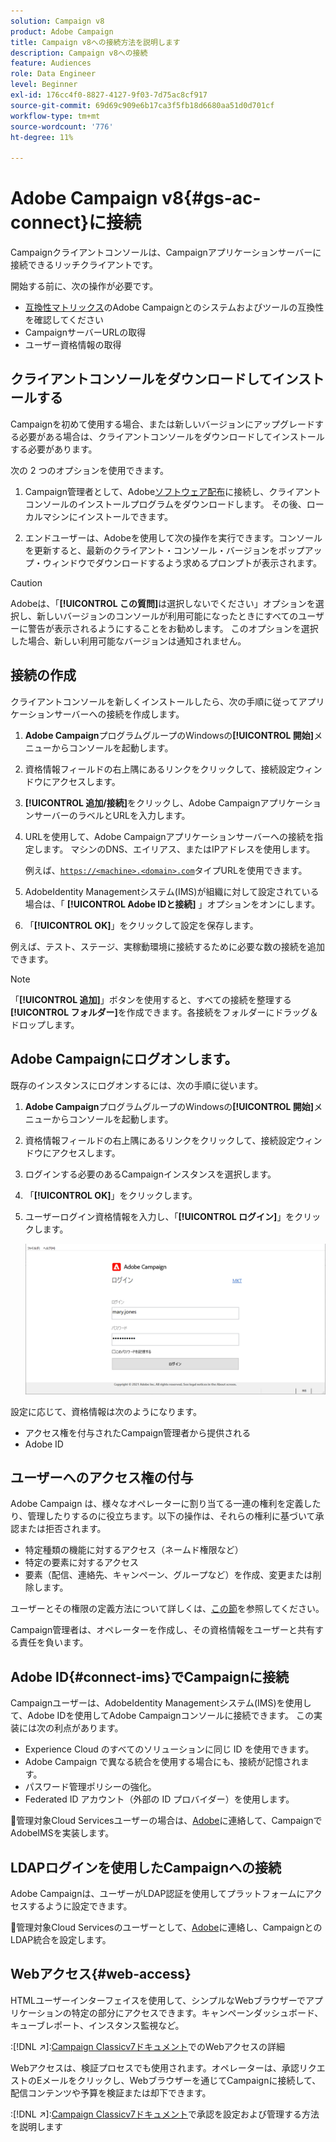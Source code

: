 ```yaml
---
solution: Campaign v8
product: Adobe Campaign
title: Campaign v8への接続方法を説明します
description: Campaign v8への接続
feature: Audiences
role: Data Engineer
level: Beginner
exl-id: 176cc4f0-8827-4127-9f03-7d75ac8cf917
source-git-commit: 69d69c909e6b17ca3f5fb18d6680aa51d0d701cf
workflow-type: tm+mt
source-wordcount: '776'
ht-degree: 11%

---
```


# Adobe Campaign v8{#gs-ac-connect}に接続

Campaignクライアントコンソールは、Campaignアプリケーションサーバーに接続できるリッチクライアントです。

開始する前に、次の操作が必要です。

* [互換性マトリックス](compatibility-matrix.md)のAdobe Campaignとのシステムおよびツールの互換性を確認してください
* CampaignサーバーURLの取得
* ユーザー資格情報の取得

## クライアントコンソールをダウンロードしてインストールする

Campaignを初めて使用する場合、または新しいバージョンにアップグレードする必要がある場合は、クライアントコンソールをダウンロードしてインストールする必要があります。

次の 2 つのオプションを使用できます。

1. Campaign管理者として、Adobe[ソフトウェア配布](https://experience.adobe.com/#/downloads/content/software-distribution/encampaign.html)に接続し、クライアントコンソールのインストールプログラムをダウンロードします。 その後、ローカルマシンにインストールできます。

1. エンドユーザーは、Adobeを使用して次の操作を実行できます。コンソールを更新すると、最新のクライアント・コンソール・バージョンをポップアップ・ウィンドウでダウンロードするよう求めるプロンプトが表示されます。

>[!CAUTION]
>
>Adobeは、「**[!UICONTROL この質問]**&#x200B;は選択しないでください」オプションを選択し、新しいバージョンのコンソールが利用可能になったときにすべてのユーザーに警告が表示されるようにすることをお勧めします。  このオプションを選択した場合、新しい利用可能なバージョンは通知されません。

## 接続の作成

クライアントコンソールを新しくインストールしたら、次の手順に従ってアプリケーションサーバーへの接続を作成します。

1. **Adobe Campaign**&#x200B;プログラムグループのWindowsの&#x200B;**[!UICONTROL 開始]**&#x200B;メニューからコンソールを起動します。

1. 資格情報フィールドの右上隅にあるリンクをクリックして、接続設定ウィンドウにアクセスします。

1. **[!UICONTROL 追加/接続]**&#x200B;をクリックし、Adobe CampaignアプリケーションサーバーのラベルとURLを入力します。

1. URLを使用して、Adobe Campaignアプリケーションサーバーへの接続を指定します。 マシンのDNS、エイリアス、またはIPアドレスを使用します。

   例えば、[`https://<machine>.<domain>.com`](https://myserver.adobe.com)タイプURLを使用できます。

1. AdobeIdentity Managementシステム(IMS)が組織に対して設定されている場合は、「 **[!UICONTROL Adobe IDと接続]** 」オプションをオンにします。

1. 「**[!UICONTROL OK]**」をクリックして設定を保存します。

例えば、テスト、ステージ、実稼動環境に接続するために必要な数の接続を追加できます。

>[!NOTE]
>
>「**[!UICONTROL 追加]**」ボタンを使用すると、すべての接続を整理する&#x200B;**[!UICONTROL フォルダー]**&#x200B;を作成できます。各接続をフォルダーにドラッグ＆ドロップします。

## Adobe Campaignにログオンします。

既存のインスタンスにログオンするには、次の手順に従います。

1. **Adobe Campaign**&#x200B;プログラムグループのWindowsの&#x200B;**[!UICONTROL 開始]**&#x200B;メニューからコンソールを起動します。

1. 資格情報フィールドの右上隅にあるリンクをクリックして、接続設定ウィンドウにアクセスします。

1. ログインする必要のあるCampaignインスタンスを選択します。

1. 「**[!UICONTROL OK]**」をクリックします。

1. ユーザーログイン資格情報を入力し、「**[!UICONTROL ログイン]**」をクリックします。

   ![](assets/sign-in-v8.png)

設定に応じて、資格情報は次のようになります。

* アクセス権を付与されたCampaign管理者から提供される
* Adobe ID

## ユーザーへのアクセス権の付与

Adobe Campaign は、様々なオペレーターに割り当てる一連の権利を定義したり、管理したりするのに役立ちます。以下の操作は、それらの権利に基づいて承認または拒否されます。

* 特定種類の機能に対するアクセス（ネームド権限など）
* 特定の要素に対するアクセス
* 要素（配信、連絡先、キャンペーン、グループなど）を作成、変更または削除します。

ユーザーとその権限の定義方法について詳しくは、[この節](permissions.md)を参照してください。

Campaign管理者は、オペレーターを作成し、その資格情報をユーザーと共有する責任を負います。

## Adobe ID{#connect-ims}でCampaignに接続

Campaignユーザーは、AdobeIdentity Managementシステム(IMS)を使用して、Adobe IDを使用してAdobe Campaignコンソールに接続できます。 この実装には次の利点があります。

* Experience Cloud のすべてのソリューションに同じ ID を使用できます。
* Adobe Campaign で異なる統合を使用する場合にも、接続が記憶されます。
* パスワード管理ポリシーの強化。
* Federated ID アカウント（外部の ID プロバイダー）を使用します。

:speech_balloon:管理対象Cloud Servicesユーザーの場合は、[Adobe](campaign-faq.md#support)に連絡して、CampaignでAdobeIMSを実装します。

## LDAPログインを使用したCampaignへの接続

Adobe Campaignは、ユーザーがLDAP認証を使用してプラットフォームにアクセスするように設定できます。

:speech_balloon:管理対象Cloud Servicesのユーザーとして、[Adobe](campaign-faq.md#support)に連絡し、CampaignとのLDAP統合を設定します。


## Webアクセス{#web-access}

HTMLユーザーインターフェイスを使用して、シンプルなWebブラウザーでアプリケーションの特定の部分にアクセスできます。キャンペーンダッシュボード、キューブレポート、インスタンス監視など。

:[!DNL :arrow_upper_right:]:[Campaign Classicv7ドキュメント](https://experienceleague.adobe.com/docs/campaign-classic/using/getting-started/starting-with-adobe-campaign/campaign-workspace/adobe-campaign-workspace.html?lang=en#console-and-web-access)でのWebアクセスの詳細

Webアクセスは、検証プロセスでも使用されます。オペレーターは、承認リクエストのEメールをクリックし、Webブラウザーを通じてCampaignに接続して、配信コンテンツや予算を検証または却下できます。

:[!DNL :arrow_upper_right:]:[Campaign Classicv7ドキュメント](https://experienceleague.adobe.com/docs/campaign-classic/using/orchestrating-campaigns/orchestrate-campaigns/marketing-campaign-approval.html?lang=en#orchestrating-campaigns)で承認を設定および管理する方法を説明します
